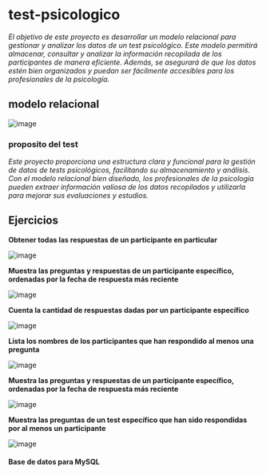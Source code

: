 # test-psicologico
*El objetivo de este proyecto es desarrollar un modelo relacional para gestionar y analizar los datos de un test psicológico. Este modelo permitirá almacenar, consultar y analizar la información recopilada de los participantes de manera eficiente. Además, se asegurará de que los datos estén bien organizados y puedan ser fácilmente accesibles para los profesionales de la psicología.*
## modelo relacional

![image](https://github.com/user-attachments/assets/76306a85-a743-45f2-b025-c63d44b3698e)

### proposito del test

*Este proyecto proporciona una estructura clara y funcional para la gestión de datos de tests psicológicos, facilitando su almacenamiento y análisis. Con el modelo relacional bien diseñado, los profesionales de la psicología pueden extraer información valiosa de los datos recopilados y utilizarla para mejorar sus evaluaciones y estudios.*   

## Ejercicios

**Obtener todas las respuestas de un participante en particular**

![image](https://github.com/user-attachments/assets/936accbb-9b64-4a8f-bb2b-28364a365592)

**Muestra las preguntas y respuestas de un participante específico, ordenadas por la fecha de respuesta más reciente**

![image](https://github.com/user-attachments/assets/da9331a9-e58e-4e39-9f93-131b3dab18b7)

**Cuenta la cantidad de respuestas dadas por un participante específico**

![image](https://github.com/user-attachments/assets/8b516198-cd7e-4851-bc7c-a11616e85f26)

**Lista los nombres de los participantes que han respondido al menos una pregunta**

![image](https://github.com/user-attachments/assets/adf9ab56-3fc9-441a-817f-80cdad2b8e9a)

**Muestra las preguntas y respuestas de un participante específico, ordenadas por la fecha de respuesta más reciente**

![image](https://github.com/user-attachments/assets/66ab0b0b-80ca-4b62-872d-c1922d10825a)

**Muestra las preguntas de un test específico que han sido respondidas por al menos un participante**

![image](https://github.com/user-attachments/assets/1fbaac7c-b4b6-4aac-957a-d2ee4dd1dc82)

#### Base de datos para MySQL

